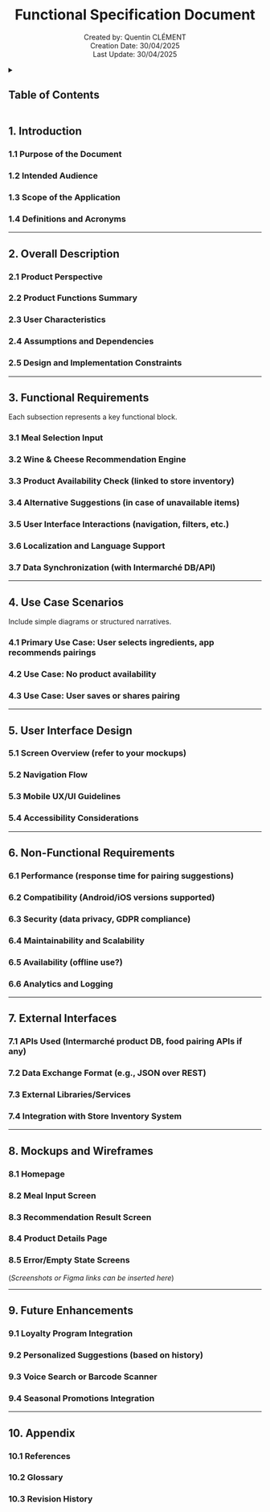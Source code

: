 <h1 align="center"> Functional Specification Document </h1>

<p align="center">
Created by: Quentin CLÉMENT <br> Creation Date: 30/04/2025 <br> Last Update: 30/04/2025
</p>

<details>
<summary>

## Table of Contents

</summary>

- [Table of Contents](#table-of-contents)
- [1. Introduction](#1-introduction)
  - [1.1 Purpose of the Document](#11-purpose-of-the-document)
  - [1.2 Intended Audience](#12-intended-audience)
  - [1.3 Scope of the Application](#13-scope-of-the-application)
  - [1.4 Definitions and Acronyms](#14-definitions-and-acronyms)
- [2. Overall Description](#2-overall-description)
  - [2.1 Product Perspective](#21-product-perspective)
  - [2.2 Product Functions Summary](#22-product-functions-summary)
  - [2.3 User Characteristics](#23-user-characteristics)
  - [2.4 Assumptions and Dependencies](#24-assumptions-and-dependencies)
  - [2.5 Design and Implementation Constraints](#25-design-and-implementation-constraints)
- [3. Functional Requirements](#3-functional-requirements)
    - [3.1 Meal Selection Input](#31-meal-selection-input)
    - [3.2 Wine & Cheese Recommendation Engine](#32-wine--cheese-recommendation-engine)
    - [3.3 Product Availability Check (linked to store inventory)](#33-product-availability-check-linked-to-store-inventory)
    - [3.4 Alternative Suggestions (in case of unavailable items)](#34-alternative-suggestions-in-case-of-unavailable-items)
    - [3.5 User Interface Interactions (navigation, filters, etc.)](#35-user-interface-interactions-navigation-filters-etc)
    - [3.6 Localization and Language Support](#36-localization-and-language-support)
    - [3.7 Data Synchronization (with Intermarché DB/API)](#37-data-synchronization-with-intermarché-dbapi)
- [4. Use Case Scenarios](#4-use-case-scenarios)
    - [4.1 Primary Use Case: User selects ingredients, app recommends pairings](#41-primary-use-case-user-selects-ingredients-app-recommends-pairings)
    - [4.2 Use Case: No product availability](#42-use-case-no-product-availability)
    - [4.3 Use Case: User saves or shares pairing](#43-use-case-user-saves-or-shares-pairing)
- [5. User Interface Design](#5-user-interface-design)
    - [5.1 Screen Overview (refer to your mockups)](#51-screen-overview-refer-to-your-mockups)
    - [5.2 Navigation Flow](#52-navigation-flow)
    - [5.3 Mobile UX/UI Guidelines](#53-mobile-uxui-guidelines)
    - [5.4 Accessibility Considerations](#54-accessibility-considerations)
- [6. Non-Functional Requirements](#6-non-functional-requirements)
    - [6.1 Performance (response time for pairing suggestions)](#61-performance-response-time-for-pairing-suggestions)
    - [6.2 Compatibility (Android/iOS versions supported)](#62-compatibility-androidios-versions-supported)
    - [6.3 Security (data privacy, GDPR compliance)](#63-security-data-privacy-gdpr-compliance)
    - [6.4 Maintainability and Scalability](#64-maintainability-and-scalability)
    - [6.5 Availability (offline use?)](#65-availability-offline-use)
    - [6.6 Analytics and Logging](#66-analytics-and-logging)
- [7. External Interfaces](#7-external-interfaces)
    - [7.1 APIs Used (Intermarché product DB, food pairing APIs if any)](#71-apis-used-intermarché-product-db-food-pairing-apis-if-any)
    - [7.2 Data Exchange Format (e.g., JSON over REST)](#72-data-exchange-format-eg-json-over-rest)
    - [7.3 External Libraries/Services](#73-external-librariesservices)
    - [7.4 Integration with Store Inventory System](#74-integration-with-store-inventory-system)
- [8. Mockups and Wireframes](#8-mockups-and-wireframes)
    - [8.1 Homepage](#81-homepage)
    - [8.2 Meal Input Screen](#82-meal-input-screen)
    - [8.3 Recommendation Result Screen](#83-recommendation-result-screen)
    - [8.4 Product Details Page](#84-product-details-page)
    - [8.5 Error/Empty State Screens](#85-errorempty-state-screens)
- [9. Future Enhancements](#9-future-enhancements)
    - [9.1 Loyalty Program Integration](#91-loyalty-program-integration)
    - [9.2 Personalized Suggestions (based on history)](#92-personalized-suggestions-based-on-history)
    - [9.3 Voice Search or Barcode Scanner](#93-voice-search-or-barcode-scanner)
    - [9.4 Seasonal Promotions Integration](#94-seasonal-promotions-integration)
- [10. Appendix](#10-appendix)
    - [10.1 References](#101-references)
    - [10.2 Glossary](#102-glossary)
    - [10.3 Revision History](#103-revision-history)

</details>

## 1. Introduction  
### 1.1 Purpose of the Document  
### 1.2 Intended Audience  
### 1.3 Scope of the Application  
### 1.4 Definitions and Acronyms

---

## 2. Overall Description  
### 2.1 Product Perspective  
### 2.2 Product Functions Summary  
### 2.3 User Characteristics  
### 2.4 Assumptions and Dependencies  
### 2.5 Design and Implementation Constraints

---

## 3. Functional Requirements  
Each subsection represents a key functional block.

### 3.1 Meal Selection Input  
### 3.2 Wine & Cheese Recommendation Engine  
### 3.3 Product Availability Check (linked to store inventory)  
### 3.4 Alternative Suggestions (in case of unavailable items)  
### 3.5 User Interface Interactions (navigation, filters, etc.)  
### 3.6 Localization and Language Support  
### 3.7 Data Synchronization (with Intermarché DB/API)

---

## 4. Use Case Scenarios  
Include simple diagrams or structured narratives.

### 4.1 Primary Use Case: User selects ingredients, app recommends pairings  
### 4.2 Use Case: No product availability  
### 4.3 Use Case: User saves or shares pairing

---

## 5. User Interface Design  
### 5.1 Screen Overview (refer to your mockups)  
### 5.2 Navigation Flow  
### 5.3 Mobile UX/UI Guidelines  
### 5.4 Accessibility Considerations

---

## 6. Non-Functional Requirements  
### 6.1 Performance (response time for pairing suggestions)  
### 6.2 Compatibility (Android/iOS versions supported)  
### 6.3 Security (data privacy, GDPR compliance)  
### 6.4 Maintainability and Scalability  
### 6.5 Availability (offline use?)  
### 6.6 Analytics and Logging

---

## 7. External Interfaces  
### 7.1 APIs Used (Intermarché product DB, food pairing APIs if any)  
### 7.2 Data Exchange Format (e.g., JSON over REST)  
### 7.3 External Libraries/Services  
### 7.4 Integration with Store Inventory System

---

## 8. Mockups and Wireframes  
### 8.1 Homepage  
### 8.2 Meal Input Screen  
### 8.3 Recommendation Result Screen  
### 8.4 Product Details Page  
### 8.5 Error/Empty State Screens  
(*Screenshots or Figma links can be inserted here*)

---

## 9. Future Enhancements  
### 9.1 Loyalty Program Integration  
### 9.2 Personalized Suggestions (based on history)  
### 9.3 Voice Search or Barcode Scanner  
### 9.4 Seasonal Promotions Integration

---

## 10. Appendix  
### 10.1 References  
### 10.2 Glossary  
### 10.3 Revision History